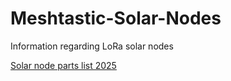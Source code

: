 # Meshtastic-Solar-Nodes
Information regarding LoRa solar nodes

[Solar node parts list 2025](https://github.com/TheBamse/Meshtastic-Solar-Nodes/edit/main/partslist_2025.md)
